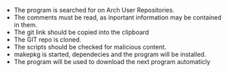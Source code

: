 - The program is searched for on Arch User Repositories.
- The comments must be read, as inportant information may be contained in them.
- The git link should be copied into the clipboard
- The GIT repo is cloned.
- The scripts should be checked for malicious content.
- makepkg is started, dependecies and the program will be installed.
- The program will be used to download the next program automaticly
